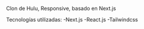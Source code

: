 Clon de Hulu, Responsive, basado en Next.js

Tecnologías utilizadas:
-Next.js
-React.js
-Tailwindcss